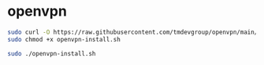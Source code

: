 # openvpn


```bash
sudo curl -O https://raw.githubusercontent.com/tmdevgroup/openvpn/main/openvpn-install.sh
sudo chmod +x openvpn-install.sh
```
```sh
sudo ./openvpn-install.sh
```
